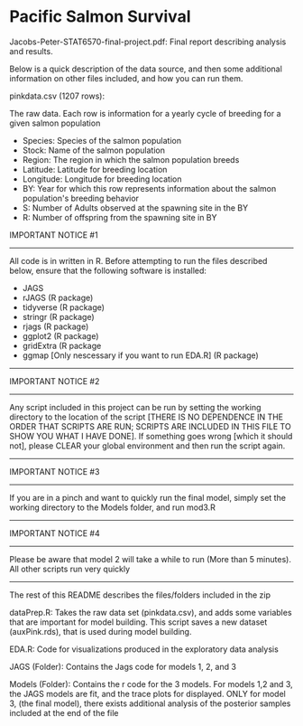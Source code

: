 # Pacific Salmon Survival

Jacobs-Peter-STAT6570-final-project.pdf: Final report describing analysis and results.

Below is a quick description of the data source, and then some additional information on other files included, and how you can run them.

pinkdata.csv (1207 rows): 

  The raw data. Each row is information for a yearly cycle of breeding for a given salmon population
  - Species: Species of the salmon population
  - Stock: Name of the salmon population
  - Region: The region in which the salmon population breeds
  - Latitude: Latitude for breeding location
  - Longitude: Longitude for breeding location
  - BY: Year for which this row represents information about the salmon population's breeding behavior
  - S: Number of Adults observed at the spawning site in the BY
  - R: Number of offspring from the spawning site in BY
    

IMPORTANT NOTICE #1
*******************
All code is in written in R. Before attempting to run the files described below, ensure that the following software is installed:
- JAGS
- rJAGS (R package)
- tidyverse (R package)
- stringr (R package)
- rjags (R package)
- ggplot2 (R package)
- gridExtra (R package
- ggmap [Only nescessary if you want to run EDA.R] (R package)

*******************

IMPORTANT NOTICE #2
*******************
Any script included in this project can be run by setting the working directory to the location of the script [THERE IS NO DEPENDENCE IN THE ORDER THAT SCRIPTS ARE RUN; SCRIPTS ARE INCLUDED IN THIS FILE TO SHOW YOU WHAT I HAVE DONE]. If something goes wrong [which it should not], please CLEAR your global environment and then run the script again.
*******************

IMPORTANT NOTICE #3
*******************
If you are in a pinch and want to quickly run the final model, simply set the working directory to the Models folder, and run mod3.R
*******************

IMPORTANT NOTICE #4
*******************
Please be aware that model 2 will take a while to run (More than 5 minutes). All other scripts run very quickly
*******************

The rest of this README describes the files/folders included in the zip

dataPrep.R: Takes the raw data set (pinkdata.csv), and adds some variables that are important for model building. This script saves a new dataset (auxPink.rds), that is used during model building.

EDA.R: Code for visualizations produced in the exploratory data analysis

JAGS (Folder): Contains the Jags code for models 1, 2, and 3

Models (Folder): Contains the r code for the 3 models. For models 1,2 and 3, the JAGS models are fit, and the trace plots for displayed. ONLY for model 3, (the final model), there exists additional analysis of the posterior samples included at the end of the file
    

    

    








